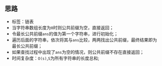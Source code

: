 ## 思路

- 标签：链表
- 当字符串数组长度为`0`时则公共前缀为空，直接返回；
- 令最长公共前缀`ans`的值为第一个字符串，进行初始化；
- 遍历后面的字符串，依次将其与`ans`比较，两两找出公共前缀，最终结果即为最长公共前缀；
- 如果查找过程中出现了`ans`为空的情况，则公共前缀不存在直接返回；
- 时间复杂度：`O(s)`,`S`为所有字符串的长度总和;